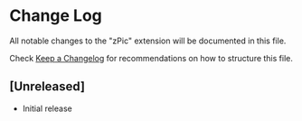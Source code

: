 # Change Log

All notable changes to the "zPic" extension will be documented in this file.

Check [Keep a Changelog](http://keepachangelog.com/) for recommendations on how to structure this file.

## [Unreleased]

- Initial release